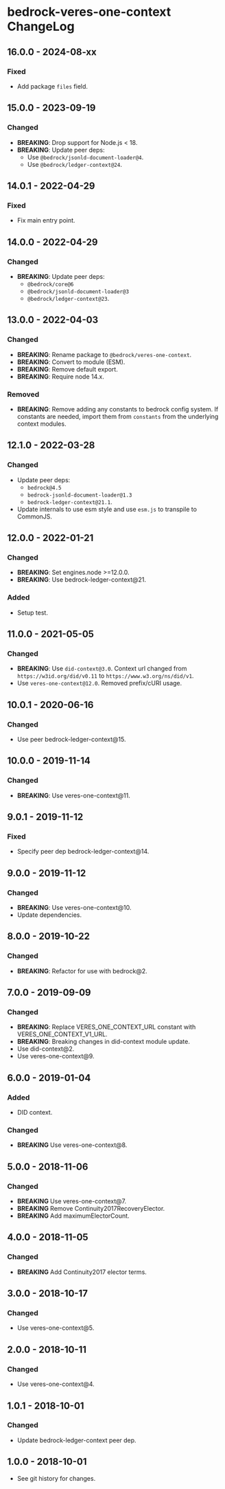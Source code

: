 # bedrock-veres-one-context ChangeLog

## 16.0.0 - 2024-08-xx

### Fixed
- Add package `files` field.

## 15.0.0 - 2023-09-19

### Changed
- **BREAKING**: Drop support for Node.js < 18.
- **BREAKING**: Update peer deps:
  - Use `@bedrock/jsonld-document-loader@4`.
  - Use `@bedrock/ledger-context@24`.

## 14.0.1 - 2022-04-29

### Fixed
- Fix main entry point.

## 14.0.0 - 2022-04-29

### Changed
- **BREAKING**: Update peer deps:
  - `@bedrock/core@6`
  - `@bedrock/jsonld-document-loader@3`
  - `@bedrock/ledger-context@23`.

## 13.0.0 - 2022-04-03

### Changed
- **BREAKING**: Rename package to `@bedrock/veres-one-context`.
- **BREAKING**: Convert to module (ESM).
- **BREAKING**: Remove default export.
- **BREAKING**: Require node 14.x.

### Removed
- **BREAKING**: Remove adding any constants to bedrock config system. If
  constants are needed, import them from `constants` from the underlying
  context modules.

## 12.1.0 - 2022-03-28

### Changed
- Update peer deps:
  - `bedrock@4.5`
  - `bedrock-jsonld-document-loader@1.3`
  - `bedrock-ledger-context@21.1`.
- Update internals to use esm style and use `esm.js` to
  transpile to CommonJS.

## 12.0.0 - 2022-01-21

### Changed
- **BREAKING**: Set engines.node >=12.0.0.
- **BREAKING**: Use bedrock-ledger-context@21.

### Added
- Setup test.

## 11.0.0 - 2021-05-05

### Changed
- **BREAKING**: Use `did-context@3.0`. Context url changed from
  `https://w3id.org/did/v0.11` to `https://www.w3.org/ns/did/v1`.
- Use `veres-one-context@12.0`. Removed prefix/cURI usage.

## 10.0.1 - 2020-06-16

### Changed
- Use peer bedrock-ledger-context@15.

## 10.0.0 - 2019-11-14

### Changed
- **BREAKING**: Use veres-one-context@11.

## 9.0.1 - 2019-11-12

### Fixed
- Specify peer dep bedrock-ledger-context@14.

## 9.0.0 - 2019-11-12

### Changed
- **BREAKING**: Use veres-one-context@10.
- Update dependencies.

## 8.0.0 - 2019-10-22

### Changed
- **BREAKING**: Refactor for use with bedrock@2.

## 7.0.0 - 2019-09-09

### Changed
- **BREAKING**: Replace VERES_ONE_CONTEXT_URL constant with
  VERES_ONE_CONTEXT_V1_URL.
- **BREAKING**: Breaking changes in did-context module update.
- Use did-context@2.
- Use veres-one-context@9.

## 6.0.0 - 2019-01-04

### Added
- DID context.

### Changed
- **BREAKING** Use veres-one-context@8.

## 5.0.0 - 2018-11-06

### Changed
- **BREAKING** Use veres-one-context@7.
- **BREAKING** Remove Continuity2017RecoveryElector.
- **BREAKING** Add maximumElectorCount.

## 4.0.0 - 2018-11-05

### Changed
- **BREAKING** Add Continuity2017 elector terms.

## 3.0.0 - 2018-10-17

### Changed
- Use veres-one-context@5.

## 2.0.0 - 2018-10-11

### Changed
- Use veres-one-context@4.

## 1.0.1 - 2018-10-01

### Changed
- Update bedrock-ledger-context peer dep.

## 1.0.0 - 2018-10-01

- See git history for changes.
